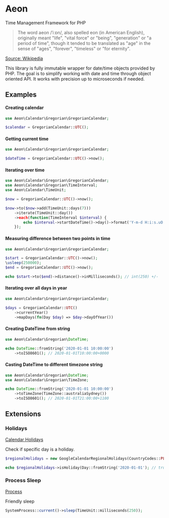 # Aeon 

Time Management Framework for PHP

> The word aeon /ˈiːɒn/, also spelled eon (in American English), originally meant "life", "vital force" or "being", 
> "generation" or "a period of time", though it tended to be translated as "age" in the sense of "ages", "forever", 
> "timeless" or "for eternity".

[Source: Wikipedia](https://en.wikipedia.org/wiki/Aeon) 

This library is fully immutable wrapper for date/time objects provided by PHP. 
The goal is to simplify working with date and time through object oriented API. 
It works with precision up to microseconds if needed. 

## Examples

#### Creating calendar

```php
use Aeon\Calendar\Gregorian\GregorianCalendar;

$calendar = GregorianCalendar::UTC();
```

#### Getting current time 

```php
use Aeon\Calendar\Gregorian\GregorianCalendar;

$dateTime = GregorianCalendar::UTC()->now();
```

#### Iterating over time 

```php
use Aeon\Calendar\Gregorian\GregorianCalendar;
use Aeon\Calendar\Gregorian\TimeInterval;
use Aeon\Calendar\TimeUnit;

$now = GregorianCalendar::UTC()->now();

$now->to($now->add(TimeUnit::days(7)))
    ->iterate(TimeUnit::day())
    ->each(function(TimeInterval $interval) {
        echo $interval->startDateTime()->day()->format('Y-m-d H:i:s.uO') . "\n";
    });
```

#### Measuring difference between two points in time

```php
use Aeon\Calendar\Gregorian\GregorianCalendar;

$start = GregorianCalendar::UTC()->now();
\usleep(250000);
$end = GregorianCalendar::UTC()->now();

echo $start->to($end)->distance()->inMilliseconds(); // int(250) +/-
```

#### Iterating over all days in year

```php
use Aeon\Calendar\Gregorian\GregorianCalendar;

$days = GregorianCalendar::UTC()
    ->currentYear()
    ->mapDays(fn(Day $day) => $day->dayOfYear())
```

#### Creating DateTime from string 

```php
use Aeon\Calendar\Gregorian\DateTime;

echo DateTime::fromString('2020-01-01 10:00:00')
    ->toISO8601(); // 2020-01-01T10:00:00+0000
```

#### Casting DateTime to different timezone string 

```php
use Aeon\Calendar\Gregorian\DateTime;
use Aeon\Calendar\Gregorian\TimeZone;

echo DateTime::fromString('2020-01-01 10:00:00')
    ->toTimeZone(TimeZone::australiaSydney())
    ->toISO8601(); // 2020-01-01T21:00:00+1100
```

## Extensions

### Holidays

[Calendar Holidays](https://github.com/aeon-php/calendar-holidays) 

Check if specific day is a holiday.  

```php
$regionalHolidays = new GoogleCalendarRegionalHolidays(CountryCodes::PL);

echo $regionalHolidays->isHoliday(Day::fromString('2020-01-01'); // true 
```

### Process Sleep

[Process](https://github.com/aeon-php/process)

Friendly sleep 

```php
SystemProcess::current()->sleep(TimeUnit::milliseconds(250));
```
